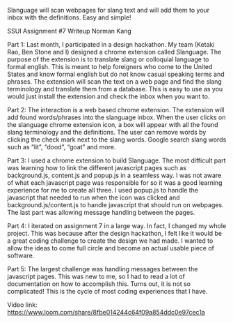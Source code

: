 Slanguage will scan webpages for slang text and will add them to your inbox with the definitions. Easy and simple!

SSUI Assignment #7 Writeup
Norman Kang

Part 1:
Last month, I participated in a design hackathon. My team (Ketaki Rao, Ben Stone and I) designed a chrome extension called Slanguage. The purpose of the extension is to translate slang or colloquial language to formal english. This is meant to help foreigners who come to the United States and know formal english but do not know casual speaking terms and phrases. The extension will scan the text on a web page and find the slang terminology and translate them from a database. This is easy to use as you would just install the extension and check the inbox when you want to.

Part 2:
The interaction is a web based chrome extension.
The extension will add found words/phrases into the slanguage inbox.
When the user clicks on the slanguage chrome extension icon, a box will appear with all the found slang terminology and the definitions.
The user can remove words by clicking the check mark next to the slang words.
Google search slang words such as “lit”, “dood”, “goat” and more.

Part 3:
I used a chrome extension to build Slanguage. The most difficult part was learning how to link the different javascript pages such as background.js, content.js and popup.js in a seamless way. I was not aware of what each javascript page was responsible for so it was a good learning experience for me to create all three. I used popup.js to handle the javascript that needed to run when the icon was clicked and background.js/content.js to handle javascript that should run on webpages. The last part was allowing message handling between the pages.

Part 4:
I iterated on assignment 7 in a large way. In fact, I changed my whole project. This was because after the design hackathon, I felt like it would be a great coding challenge to create the design we had made. I wanted to allow the ideas to come full circle and become an actual usable piece of software.

Part 5:
The largest challenge was handling messages between the javascript pages. This was new to me, so I had to read a lot of documentation on how to accomplish this. Turns out, it is not so complicated! This is the cycle of most coding experiences that I have.

Video link:
https://www.loom.com/share/8fbe014244c64f09a854ddc0e97cec1a
